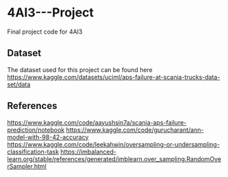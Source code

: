 # 4AI3---Project
Final project code for 4AI3 

## Dataset
The dataset used for this project can be found here
https://www.kaggle.com/datasets/uciml/aps-failure-at-scania-trucks-data-set/data

## References
https://www.kaggle.com/code/aayushsin7a/scania-aps-failure-prediction/notebook 
https://www.kaggle.com/code/gurucharant/ann-model-with-98-42-accuracy
https://www.kaggle.com/code/leekahwin/oversampling-or-undersampling-classification-task
https://imbalanced-learn.org/stable/references/generated/imblearn.over_sampling.RandomOverSampler.html
